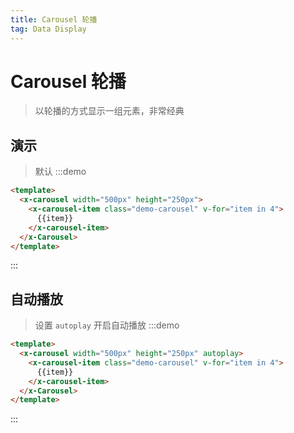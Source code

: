 ```yaml
---
title: Carousel 轮播
tag: Data Display
---
```


# Carousel 轮播
> 以轮播的方式显示一组元素，非常经典

## 演示
> 默认
:::demo
```html
<template>
  <x-carousel width="500px" height="250px">
    <x-carousel-item class="demo-carousel" v-for="item in 4">
      {{item}}
    </x-carousel-item>
  </x-Carousel>
</template>
```
:::

## 自动播放
> 设置 `autoplay` 开启自动播放
:::demo
```html
<template>
  <x-carousel width="500px" height="250px" autoplay>
    <x-carousel-item class="demo-carousel" v-for="item in 4">
      {{item}}
    </x-carousel-item>
  </x-Carousel>
</template>
```
:::